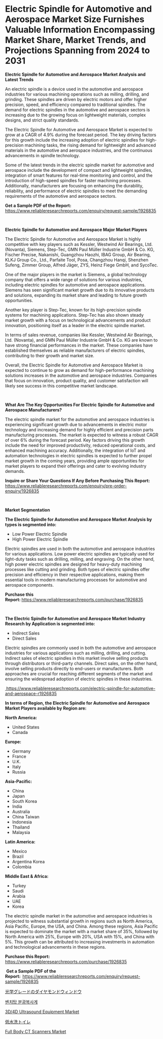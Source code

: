 <p><h1>Electric Spindle for Automotive and Aerospace Market Size Furnishes Valuable Information Encompassing Market Share, Market Trends, and Projections Spanning from 2024 to 2031</h1></p><p><strong>Electric Spindle for Automotive and Aerospace Market Analysis and Latest Trends</strong></p>
<p><p>An electric spindle is a device used in the automotive and aerospace industries for various machining operations such as milling, drilling, and grinding. These spindles are driven by electric motors and offer higher precision, speed, and efficiency compared to traditional spindles. The demand for electric spindles in the automotive and aerospace sectors is increasing due to the growing focus on lightweight materials, complex designs, and strict quality standards.</p><p>The Electric Spindle for Automotive and Aerospace Market is expected to grow at a CAGR of 4.9% during the forecast period. The key driving factors for this growth include the increasing adoption of electric spindles for high-precision machining tasks, the rising demand for lightweight and advanced materials in the automotive and aerospace industries, and the continuous advancements in spindle technology.</p><p>Some of the latest trends in the electric spindle market for automotive and aerospace include the development of compact and lightweight spindles, integration of smart features for real-time monitoring and control, and the introduction of high-speed spindles for faster machining processes. Additionally, manufacturers are focusing on enhancing the durability, reliability, and performance of electric spindles to meet the demanding requirements of the automotive and aerospace sectors.</p></p>
<p><strong>Get a Sample PDF of the Report:&nbsp;</strong> <a href="https://www.reliableresearchreports.com/enquiry/request-sample/1926835">https://www.reliableresearchreports.com/enquiry/request-sample/1926835</a></p>
<p>&nbsp;</p>
<p><strong>Electric Spindle for Automotive and Aerospace Major Market Players</strong></p>
<p><p>The Electric Spindle for Automotive and Aerospace Market is highly competitive with key players such as Kessler, Westwind Air Bearings, Ltd. (Novanta), Siemens, Step-Tec, GMN Paul Müller Industrie GmbH & Co. KG, Fischer Precise, Nakanishi, Guangzhou Haozhi, IBAG Group, Air Bearing, KLKJ Group Co., Ltd., Parfaite Tool, Posa, Changzhou Hanqi, Shenzhen Sufeng, Zimmer Group, Alfred Jäger, ZYS, Heinz Fiege GmbH, and SycoTec.</p><p>One of the major players in the market is Siemens, a global technology company that offers a wide range of solutions for various industries, including electric spindles for automotive and aerospace applications. Siemens has seen significant market growth due to its innovative products and solutions, expanding its market share and leading to future growth opportunities.</p><p>Another key player is Step-Tec, known for its high-precision spindle systems for machining applications. Step-Tec has also shown steady market growth with a focus on technological advancements and product innovation, positioning itself as a leader in the electric spindle market.</p><p>In terms of sales revenue, companies like Kessler, Westwind Air Bearings, Ltd. (Novanta), and GMN Paul Müller Industrie GmbH & Co. KG are known to have strong financial performances in the market. These companies have established themselves as reliable manufacturers of electric spindles, contributing to their growth and market size.</p><p>Overall, the Electric Spindle for Automotive and Aerospace Market is expected to continue to grow as demand for high-performance machining solutions increases in the automotive and aerospace industries. Companies that focus on innovation, product quality, and customer satisfaction will likely see success in this competitive market landscape.</p></p>
<p>&nbsp;</p>
<p><strong>What Are The Key Opportunities For Electric Spindle for Automotive and Aerospace Manufacturers?</strong></p>
<p><p>The electric spindle market for the automotive and aerospace industries is experiencing significant growth due to advancements in electric motor technology and increasing demand for highly efficient and precision parts manufacturing processes. The market is expected to witness a robust CAGR of over 6% during the forecast period. Key factors driving this growth include the need for improved productivity, reduced operational costs, and enhanced machining accuracy. Additionally, the integration of IoT and automation technologies in electric spindles is expected to further propel market growth in the coming years, providing ample opportunities for market players to expand their offerings and cater to evolving industry demands.</p></p>
<p><strong>Inquire or Share Your Questions If Any Before Purchasing This Report:</strong> <a href="https://www.reliableresearchreports.com/enquiry/pre-order-enquiry/1926835">https://www.reliableresearchreports.com/enquiry/pre-order-enquiry/1926835</a></p>
<p>&nbsp;</p>
<p><strong>Market Segmentation</strong></p>
<p><strong>The Electric Spindle for Automotive and Aerospace Market Analysis by types is segmented into:</strong></p>
<p><ul><li>Low Power Electric Spindle</li><li>High Power Electric Spindle</li></ul></p>
<p><p>Electric spindles are used in both the automotive and aerospace industries for various applications. Low power electric spindles are typically used for light-duty tasks such as drilling, milling, and engraving. On the other hand, high power electric spindles are designed for heavy-duty machining processes like cutting and grinding. Both types of electric spindles offer precision and efficiency in their respective applications, making them essential tools in modern manufacturing processes for automotive and aerospace components.</p></p>
<p><strong>Purchase this Report:&nbsp;</strong><a href="https://www.reliableresearchreports.com/purchase/1926835">https://www.reliableresearchreports.com/purchase/1926835</a></p>
<p>&nbsp;</p>
<p><strong>The Electric Spindle for Automotive and Aerospace Market Industry Research by Application is segmented into:</strong></p>
<p><ul><li>Indirect Sales</li><li>Direct Sales</li></ul></p>
<p><p>Electric spindles are commonly used in both the automotive and aerospace industries for various applications such as milling, drilling, and cutting. Indirect sales of electric spindles in this market involve selling products through distributors or third-party channels. Direct sales, on the other hand, involve selling products directly to end-users or manufacturers. Both approaches are crucial for reaching different segments of the market and ensuring the widespread adoption of electric spindles in these industries.</p></p>
<p><a href="https://www.reliableresearchreports.com/electric-spindle-for-automotive-and-aerospace-r1926835">&nbsp;https://www.reliableresearchreports.com/electric-spindle-for-automotive-and-aerospace-r1926835</a></p>
<p><strong>In terms of Region, the Electric Spindle for Automotive and Aerospace Market Players available by Region are:</strong></p>
<p>
    <p> <strong> North America: </strong>
        <ul>
            <li>United States</li>
            <li>Canada</li>
        </ul>
        </p> 
    <p> <strong> Europe: </strong>
        <ul>
            <li>Germany</li>
            <li>France</li>
            <li>U.K.</li>
            <li>Italy</li>
            <li>Russia</li>
        </ul>
        </p> 
    <p> <strong> Asia-Pacific: </strong>
        <ul>
            <li>China</li>
            <li>Japan</li>
            <li>South Korea</li>
            <li>India</li>
            <li>Australia</li>
            <li>China Taiwan</li>
            <li>Indonesia</li>
            <li>Thailand</li>
            <li>Malaysia</li>
        </ul>
        </p> 
    <p> <strong> Latin America: </strong>
        <ul>
            <li>Mexico</li>
            <li>Brazil</li>
            <li>Argentina Korea</li>
            <li>Colombia</li>
        </ul>
        </p> 
    <p> <strong> Middle East & Africa: </strong>
        <ul>
            <li>Turkey</li>
            <li>Saudi</li>
            <li>Arabia</li>
            <li>UAE</li>
            <li>Korea</li>
        </ul>
    </p>
    </p>
<p><p>The electric spindle market in the automotive and aerospace industries is projected to witness substantial growth in regions such as North America, Asia Pacific, Europe, the USA, and China. Among these regions, Asia Pacific is expected to dominate the market with a market share of 35%, followed by North America with 25%, Europe with 20%, USA with 15%, and China with 5%. This growth can be attributed to increasing investments in automation and technological advancements in these regions.</p></p>
<p><strong>Purchase this Report: </strong><a href="https://www.reliableresearchreports.com/purchase/1926835">https://www.reliableresearchreports.com/purchase/1926835</a></p>
<p>&nbsp;<strong>Get a Sample PDF of the Report:&nbsp;&nbsp;</strong><a href="https://www.reliableresearchreports.com/enquiry/request-sample/1926835">https://www.reliableresearchreports.com/enquiry/request-sample/1926835</a></p>
<p><strong></strong></p>
<p><p><a href="https://github.com/LeoraEber/Market-Research-Report-List-1/blob/main/3939862116413.md">光学グレードのダイヤモンドウィンドウ</a></p><p><a href="https://github.com/Nicolasrown5/Market-Research-Report-List-1/blob/main/2285540125166.md">벤치탑 분광복사계</a></p><p><a href="https://github.com/AKSHATREPORTPRIME/Market-Research-Report-List-5/blob/main/3d4d-ultrasound-equipment-market.md">3D/4D Ultrasound Equipment Market</a></p><p><a href="https://github.com/tubbs463/Market-Research-Report-List-1/blob/main/4225413116412.md">低水洗トイレ</a></p><p><a href="https://github.com/indrystar/Market-Research-Report-List-3/blob/main/full-body-ct-scanners-market.md">Full Body CT Scanners Market</a></p></p>